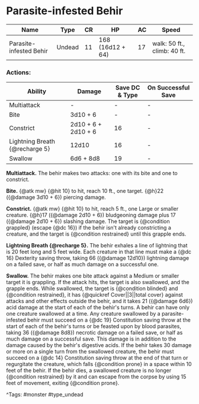 # Parasite-infested Behir

| Name | Type | CR | HP | AC | Speed |
|------|------|----|----|----|-------|
| Parasite-infested Behir | Undead | 11 | 168 (16d12 + 64) | 17 | walk: 50 ft., climb: 40 ft. |

### Actions:

| Ability | Damage | Save DC & Type | On Successful Save |
|---------|--------|----------------|--------------------|
| Multiattack | - | - | - |
| Bite | 3d10 + 6 | - | - |
| Constrict | 2d10 + 6 + 2d10 + 6 | 16 | - |
| Lightning Breath {@recharge 5} | 12d10 | 16 | - |
| Swallow | 6d6 + 8d8 | 19 | - |


**Multiattack.** The behir makes two attacks: one with its bite and one to constrict.

**Bite.** {@atk mw} {@hit 10} to hit, reach 10 ft., one target. {@h}22 ({@damage 3d10 + 6}) piercing damage.

**Constrict.** {@atk mw} {@hit 10} to hit, reach 5 ft., one Large or smaller creature. {@h}17 ({@damage 2d10 + 6}) bludgeoning damage plus 17 ({@damage 2d10 + 6}) slashing damage. The target is {@condition grappled} (escape {@dc 16}) if the behir isn't already constricting a creature, and the target is {@condition restrained} until this grapple ends.

**Lightning Breath {@recharge 5}.** The behir exhales a line of lightning that is 20 feet long and 5 feet wide. Each creature in that line must make a {@dc 16} Dexterity saving throw, taking 66 ({@damage 12d10}) lightning damage on a failed save, or half as much damage on a successful one.

**Swallow.** The behir makes one bite attack against a Medium or smaller target it is grappling. If the attack hits, the target is also swallowed, and the grapple ends. While swallowed, the target is {@condition blinded} and {@condition restrained}, it has {@quickref Cover||3||total cover} against attacks and other effects outside the behir, and it takes 21 ({@damage 6d6}) acid damage at the start of each of the behir's turns. A behir can have only one creature swallowed at a time. Any creature swallowed by a parasite-infested behir must succeed on a {@dc 19} Constitution saving throw at the start of each of the behir's turns or be feasted upon by blood parasites, taking 36 ({@damage 8d8}) necrotic damage on a failed save, or half as much damage on a successful save. This damage is in addition to the damage caused by the behir's digestive acids. If the behir takes 30 damage or more on a single turn from the swallowed creature, the behir must succeed on a {@dc 14} Constitution saving throw at the end of that turn or regurgitate the creature, which falls {@condition prone} in a space within 10 feet of the behir. If the behir dies, a swallowed creature is no longer {@condition restrained} by it and can escape from the corpse by using 15 feet of movement, exiting {@condition prone}.

^Tags: #monster #type_undead